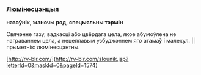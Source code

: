 ### Люмінесцэнцыя
**назоўнік, жаночы род, спецыяльны тэрмін**

Свячэнне газу, вадкасці або цвёрдага цела, якое абумоўлена не награваннем цела, а нецеплавым узбуджэннем яго атамаў і малекул. || прыметнік: люмінесцэнтны.

<a rel="author">[http://rv-blr.com/](http://rv-blr.com/slounik.jsp?letterId=0&maskId=0&pageId=1574)</a>
